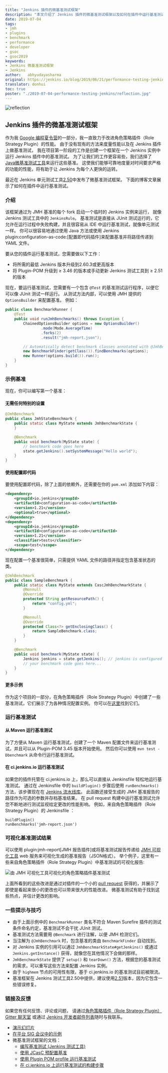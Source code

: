 ```yaml
---
title: "Jenkins 插件的微基准测试框架"
description: "本文介绍了 Jenkins 插件的微基准测试框架以及如何在插件中运行基准测试"
date: 2019-07-04
tags:
- jmh
- plugins
- benchmark
- performance
- developer
- gsoc
- gsoc2019
keywords:
- Jenkins 微基准测试框架
- Jenkins
author:   abhyudayasharma
original: https://jenkins.io/blog/2019/06/21/performance-testing-jenkins/
translator: donhui
toc: true
poster: "./2019-07-04-performance-testing-jenkins/reflection.jpg"
---
```


![reflection](reflection.jpg)
## Jenkins 插件的微基准测试框架

作为我 [Google 编程夏令营](https://jenkins.io/projects/gsoc/2019/role-strategy-performance/)的一部分，我一直致力于改进角色策略插件（Role Strategy Plugin）的性能。
由于没有现有的方法来度量性能以及在 Jenkins 插件上做基准测试，
我在项目第一阶段的工作是创建一个框架在一个 Jenkins 实例中运行 Jenkins 插件中的基准测试。
为了让我们的工作更容易些，我们选择了 [Java微基准测试工具](http://openjdk.java.net/jeps/230)来运行这些基准。
这使我们能够可靠地度量对时间要求严格的功能的性能，将有助于让 Jenkins 为每个人更快的运转。

最近在 Jenkins 单元测试工具[2.50](https://github.com/jenkinsci/jenkins-test-harness/releases/tag/jenkins-test-harness-2.50)中发布了微基准测试框架。
下面的博客文章展示了如何在插件中运行基准测试。

### 介绍

该框架通过为 JMH 基准的每个 fork 启动一个临时的 Jenkins 实例来运行，
就像 Jenkins 测试工具中的 `JenkinsRule`。
基准测试是直接从 JUnit 测试运行的，它允许在运行过程中失败构建，并且很容易从 IDE 中运行基准测试，就像单元测试一样。
你可以很容易地通过使用 Java 方法或使用 Jenkins plugin:configuration-as-code:[配置即代码插件]来配置基准并将路径传递到 YAML 文件。

要从您的插件运行基准测试，您需要做以下工作：

* 将所需的最低 Jenkins 版本升级到2.60.3或更高版本
* 将 Plugin-POM 升级到 ≥ 3.46 的版本或手动更新 Jenkins 测试工具到 ≥ 2.51 的版本

现在，要运行基准测试，您需要有一个包含 `@Test` 的基准测试运行程序，以便它可以像 JUnit 测试一样运行。
从测试方法内部，可以使用 JMH 提供的 `OptionsBuilder` 来配置基准。
例如：

```java
public class BenchmarkRunner {
    @Test
    public void runJmhBenchmarks() throws Exception {
        ChainedOptionsBuilder options = new OptionsBuilder()
                .mode(Mode.AverageTime)
                .forks(2)
                .result("jmh-report.json");

        // Automatically detect benchmark classes annotated with @JmhBenchmark
        new BenchmarkFinder(getClass()).findBenchmarks(options);
        new Runner(options.build()).run();
    }
}
```

### 示例基准

现在，你可以编写第一个基准：

#### 无需任何特别的设置

```java
@JmhBenchmark
public class JmhStateBenchmark {
    public static class MyState extends JmhBenchmarkState {
    }

    @Benchmark
    public void benchmark(MyState state) {
        // benchmark code goes here
        state.getJenkins().setSystemMessage("Hello world");
    }
}
```

#### 使用配置即代码

要使用配置即代码，除了上面的依赖外，还需要在你的 `pom.xml` 添加如下内容：

```xml
<dependency>
    <groupId>io.jenkins</groupId>
    <artifactId>configuration-as-code</artifactId>
    <version>1.21</version>
    <optional>true</optional>
</dependency>
<dependency>
    <groupId>io.jenkins</groupId>
    <artifactId>configuration-as-code</artifactId>
    <version>1.21</version>
    <classifier>tests</classifier>
    <scope>test</scope>
</dependency>
```

现在配置一个基准很简单，只需提供 YAML 文件的路径并指定包含基准状态的类。

```java
@JmhBenchmark
public class SampleBenchmark {
    public static class MyState extends CascJmhBenchmarkState {
        @Nonnull
        @Override
        protected String getResourcePath() {
            return "config.yml";
        }

        @Nonnull
        @Override
        protected Class<?> getEnclosingClass() {
            return SampleBenchmark.class;
        }
    }

    @Benchmark
    public void benchmark(MyState state) {
        Jenkins jenkins = state.getJenkins(); // jenkins is configured and ready to be benchmarked.
        // your benchmark code goes here...
    }
}
```

#### 更多示例

作为这个项目的一部分，在角色策略插件（Role Strategy Plugin）中创建了一些基准测试，它们展示了为各种情况配置实例。
你可以在[这里](https://github.com/jenkinsci/role-strategy-plugin/tree/master/src/test/java/jmh/benchmarks)找到它们。

### 运行基准测试

#### 从 Maven 运行基准测试

为了方便从 Maven 运行基准测试，创建了一个 Maven 配置文件来运行基准测试，并且可以从 Plugin-POM 3.45 版本开始使用。
然后你可以使用 `mvn test -Dbenchmark` 从命令行运行基准测试。

#### 在 ci.jenkins.io 运行基准测试

如果您的插件托管在 ci.jenkins.io 上，那么可以直接从 Jenkinsfile 轻松地运行基准测试。
通过在 Jenkinsfile 中的 `buildPlugin()` 步骤后使用 `runBenchmarks()` 方法，该步骤现在在
[Jenkins 流水线库](https://github.com/jenkins-infra/pipeline-library)。
此函数还接受生成的 JMH 基准报告的路径作为可选的参数并存档基准结果。
在 pull request 构建中运行基准测试允许您不断地进行测试监视给定更改的性能影响。
例如，来自角色策略插件（Role Strategy Plugin）的 Jenkinsfile ：

```grovvy
buildPlugin()
runBenchmarks('jmh-report.json')
```

### 可视化基准测试结果

可以使用 plugin:jmh-report[JMH 报告插件]或将基准测试报告传递给 [JMH 可视化工具](https://jmh.morethan.io) web 服务来可视化生成的基准报告（JSON格式）。
举个例子，这里有一些来自角色策略插件（Role Strategy Plugin）中基准测试的可视化报告:

![由 JMH 可视化工具可视化的角色策略插件基准测试](jmh-visualizer.png)

上面所看到的这些改进是通过对插件的一个小的 [pull request](https://github.com/jenkinsci/role-strategy-plugin/pull/81) 获得的，并展示了即使是看起来很小的更改也可以带来很大的性能改进。
微基准测试有助于找到这些热点，并估计更改的影响。

### 一些提示与技巧

* 由于上面示例中的 `BenchmarkRunner` 类名不符合 Maven Surefire 插件的测试条件命名约定，基准测试不会干扰 JUnit 测试。
* 基准测试方法需要用 `@Benchmark` 进行注解，以便 JMH 检测它们。
* 当注解为 `@JmhBenchmark` 时，包含基准的类由 `BenchmarkFinder` 自动找到。
* 对 Jenkins 实例的引用可以通过 `JmhBenchmarkState#getJenkins()` 或通过 `Jenkins.getInstance()`  获得，就像您在其他情况下会做的那样。
* `JmhBenchmarkState` 提供了 `setup()` 和 `tearDown()` 方法，根据您的基准测试的需求，可以重写这些方法来配置 Jenkins 实例。
* 由于 `highmem` 节点的可用性有限，基于 ci.jenkins.io 的基准测试目前被限流。
* 基准框架在 Jenkins 测试工具2.50中提供，建议使用[2.51](https://github.com/jenkinsci/jenkins-test-harness/releases/tag/jenkins-test-harness-2.51)版本，因为它包含一些错误修复。

### 链接及反馈

如果您有任何反馈、评论或问题，
请通过[角色策略插件（Role Strategy Plugin） Gitter 聊天室](https://gitter.im/jenkinsci/role-strategy-plugin)
或通过 [Jenkins 开发者邮件列表](mailto:jenkinsci-dev@googlegroups.com)随时与我联系。

* [演示幻灯片](https://drive.google.com/file/d/1gig6u64rzvSzGKjN_PTTXTkSXQ9Ah7E5/view?usp=sharing)
* [在平台 SIG 会议中的示例](https://youtu.be/lyfbmhQd0Ag?t=847)
* 微基准测试框架的文档：
    * [编写基准测试 (Jenkins 测试工具)](https://github.com/jenkinsci/jenkins-test-harness/blob/master/docs/jmh-benchmarks.adoc)
    * [使用 JCasC 预配置基准](https://github.com/jenkinsci/configuration-as-code-plugin/blob/master/docs/benchmarks/jmh-benchmarks.md)
    * [使用 Plugin POM profile 运行基准测试](https://github.com/jenkinsci/plugin-pom#running-benchmarks)
    * [在 ci.jenkins.io 上运行基准测试的构建步骤](https://github.com/jenkins-infra/pipeline-library#runbenchmarks)
